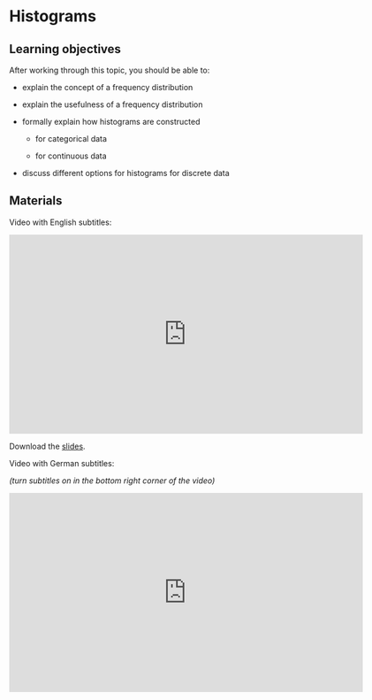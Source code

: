 # Histograms

## Learning objectives

After working through this topic, you should be able to:

- explain the concept of a frequency distribution

- explain the usefulness of a frequency distribution

- formally explain how histograms are constructed

  - for categorical data

  - for continuous data

- discuss different options for histograms for discrete data

## Materials

Video with English subtitles:

<iframe
  src="https://electure.uni-bonn.de/paella7/ui/watch.html?id=1b8bb337-a290-4858-872c-048f26f5cdfd"
  width="640"
  height="360"
  frameborder="0"
  allowfullscreen
></iframe>

Download the [slides](stats_basics_location-histograms.pdf).

Video with German subtitles:

*(turn subtitles on in the bottom right corner of the video)*

<iframe
  src="https://electure.uni-bonn.de/paella7/ui/watch.html?id=8374fac0-eb76-4c17-8228-274509019f40"
  width="640"
  height="360"
  frameborder="0"
  allowfullscreen
></iframe>
